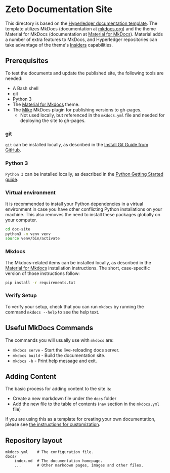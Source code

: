 # Zeto Documentation Site

This directory is based on the [Hyperledger documentation template](https://github.com/hyperledger-labs/documentation-template). The template utilizes MkDocs (documentation at [mkdocs.org](https://www.mkdocs.org)) and the theme Material for MkDocs (documentation at [Material for MkDocs](https://squidfunk.github.io/mkdocs-material/)). Material adds a number of extra features to MkDocs, and Hyperledger repositories can take advantage of the theme's [Insiders](https://squidfunk.github.io/mkdocs-material/insiders/) capabilities.

[Material for MkDocs]: https://squidfunk.github.io/mkdocs-material/
[Mike]: https://github.com/jimporter/mike

## Prerequisites

To test the documents and update the published site, the following tools are needed:

- A Bash shell
- git
- Python 3
- The [Material for Mkdocs] theme.
- The [Mike] MkDocs plugin for publishing versions to gh-pages.
  - Not used locally, but referenced in the `mkdocs.yml` file and needed for
    deploying the site to gh-pages.

### git

`git` can be installed locally, as described in the [Install Git Guide from GitHub](https://github.com/git-guides/install-git).

### Python 3

`Python 3` can be installed locally, as described in the [Python Getting Started guide](https://www.python.org/about/gettingstarted/).

### Virtual environment

It is recommended to install your Python dependencies in a virtual environment in case you have other conflicting Python installations on your machine. This also removes the need to install these packages globally on your computer.

```bash
cd doc-site
python3 -m venv venv
source venv/bin/activate
```

### Mkdocs

The Mkdocs-related items can be installed locally, as described in the [Material
for Mkdocs] installation instructions. The short, case-specific version of those
instructions follow:

```bash
pip install -r requirements.txt
```

### Verify Setup

To verify your setup, check that you can run `mkdocs` by running the command `mkdocs --help` to see the help text.

## Useful MkDocs Commands

The commands you will usually use with `mkdocs` are:

- `mkdocs serve` - Start the live-reloading docs server.
- `mkdocs build` - Build the documentation site.
- `mkdocs -h` - Print help message and exit.

## Adding Content

The basic process for adding content to the site is:

- Create a new markdown file under the `docs` folder
- Add the new file to the table of contents (`nav` section in the `mkdocs.yml` file)

If you are using this as a template for creating your own documentation, please see [the instructions for customization](./docs/index.md).

## Repository layout

    mkdocs.yml    # The configuration file.
    docs/
        index.md  # The documentation homepage.
        ...       # Other markdown pages, images and other files.

